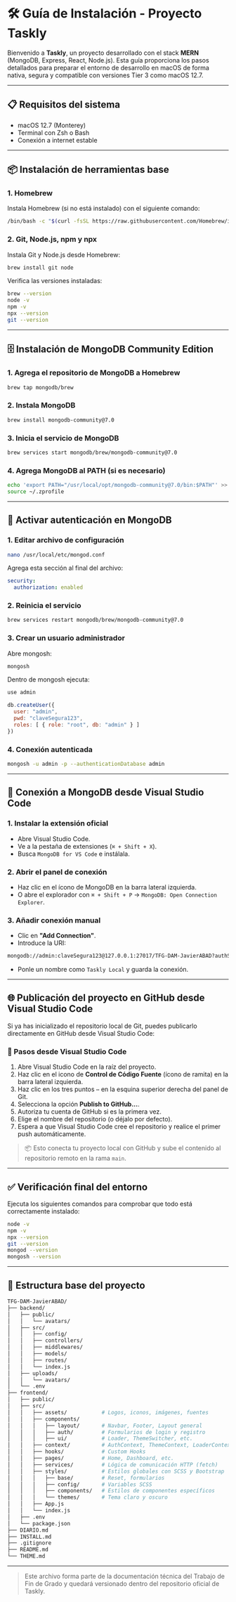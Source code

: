# 🛠️ Guía de Instalación - Proyecto Taskly

Bienvenido a **Taskly**, un proyecto desarrollado con el stack **MERN** (MongoDB, Express, React, Node.js). Esta guía proporciona los pasos detallados para preparar el entorno de desarrollo en macOS de forma nativa, segura y compatible con versiones Tier 3 como macOS 12.7.

---

## 📋 Requisitos del sistema

* macOS 12.7 (Monterey)
* Terminal con Zsh o Bash
* Conexión a internet estable

---

## 📦 Instalación de herramientas base

### 1. Homebrew

Instala Homebrew (si no está instalado) con el siguiente comando:

```bash
/bin/bash -c "$(curl -fsSL https://raw.githubusercontent.com/Homebrew/install/HEAD/install.sh)"
```

### 2. Git, Node.js, npm y npx

Instala Git y Node.js desde Homebrew:

```bash
brew install git node
```

Verifica las versiones instaladas:

```bash
brew --version
node -v
npm -v
npx --version
git --version
```

---

## 🗄️ Instalación de MongoDB Community Edition

### 1. Agrega el repositorio de MongoDB a Homebrew

```bash
brew tap mongodb/brew
```

### 2. Instala MongoDB

```bash
brew install mongodb-community@7.0
```

### 3. Inicia el servicio de MongoDB

```bash
brew services start mongodb/brew/mongodb-community@7.0
```

### 4. Agrega MongoDB al PATH (si es necesario)

```bash
echo 'export PATH="/usr/local/opt/mongodb-community@7.0/bin:$PATH"' >> ~/.zprofile
source ~/.zprofile
```

---

## 🔐 Activar autenticación en MongoDB

### 1. Editar archivo de configuración

```bash
nano /usr/local/etc/mongod.conf
```

Agrega esta sección al final del archivo:

```yaml
security:
  authorization: enabled
```

### 2. Reinicia el servicio

```bash
brew services restart mongodb/brew/mongodb-community@7.0
```

### 3. Crear un usuario administrador

Abre mongosh:

```bash
mongosh
```

Dentro de mongosh ejecuta:

```javascript
use admin

db.createUser({
  user: "admin",
  pwd: "claveSegura123",
  roles: [ { role: "root", db: "admin" } ]
})
```

### 4. Conexión autenticada

```bash
mongosh -u admin -p --authenticationDatabase admin
```

---

## 🔌 Conexión a MongoDB desde Visual Studio Code

### 1. Instalar la extensión oficial

* Abre Visual Studio Code.
* Ve a la pestaña de extensiones (`⌘ + Shift + X`).
* Busca `MongoDB for VS Code` e instálala.

### 2. Abrir el panel de conexión

* Haz clic en el ícono de MongoDB en la barra lateral izquierda.
* O abre el explorador con `⌘ + Shift + P` → `MongoDB: Open Connection Explorer`.

### 3. Añadir conexión manual

* Clic en **"Add Connection"**.
* Introduce la URI:

```bash
mongodb://admin:claveSegura123@127.0.0.1:27017/TFG-DAM-JavierABAD?authSource=admin
```

* Ponle un nombre como `Taskly Local` y guarda la conexión.

---

## 🌐 Publicación del proyecto en GitHub desde Visual Studio Code

Si ya has inicializado el repositorio local de Git, puedes publicarlo directamente en GitHub desde Visual Studio Code:

### 🧩 Pasos desde Visual Studio Code

1. Abre Visual Studio Code en la raíz del proyecto.
2. Haz clic en el icono de **Control de Código Fuente** (ícono de ramita) en la barra lateral izquierda.
3. Haz clic en los tres puntos `⋯` en la esquina superior derecha del panel de Git.
4. Selecciona la opción **Publish to GitHub...**.
5. Autoriza tu cuenta de GitHub si es la primera vez.
6. Elige el nombre del repositorio (o déjalo por defecto).
7. Espera a que Visual Studio Code cree el repositorio y realice el primer push automáticamente.

> 📦 Esto conecta tu proyecto local con GitHub y sube el contenido al repositorio remoto en la rama `main`.

---

## ✅ Verificación final del entorno

Ejecuta los siguientes comandos para comprobar que todo está correctamente instalado:

```bash
node -v
npm -v
npx --version
git --version
mongod --version
mongosh --version
```

---

## 📁 Estructura base del proyecto

```bash
TFG-DAM-JavierABAD/
├── backend/
│   ├── public/   
│   │   └── avatars/
│   ├── src/
│   │   ├── config/
│   │   ├── controllers/
│   │   ├── middlewares/
│   │   ├── models/
│   │   ├── routes/
│   │   └── index.js
│   ├── uploads/   
│   │   └── avatars/
│   └── .env
├── frontend/
│   ├── public/
│   ├── src/
│   │   ├── assets/           # Logos, iconos, imágenes, fuentes
│   │   ├── components/
│   │   │   ├── layout/       # Navbar, Footer, Layout general
│   │   │   ├── auth/         # Formularios de login y registro
│   │   │   ├── ui/           # Loader, ThemeSwitcher, etc.
│   │   ├── context/          # AuthContext, ThemeContext, LoaderContext
│   │   ├── hooks/            # Custom Hooks
│   │   ├── pages/            # Home, Dashboard, etc.
│   │   ├── services/         # Lógica de comunicación HTTP (fetch)
│   │   ├── styles/           # Estilos globales con SCSS y Bootstrap
│   │   │   ├── base/         # Reset, formularios
│   │   │   ├── config/       # Variables SCSS
│   │   │   ├── components/   # Estilos de componentes específicos
│   │   │   └── themes/       # Tema claro y oscuro
│   │   ├── App.js
│   │   └── index.js
│   ├── .env
│   └── package.json
├── DIARIO.md
├── INSTALL.md
├── .gitignore
├── README.md
└── THEME.md
```

---

> Este archivo forma parte de la documentación técnica del Trabajo de Fin de Grado y quedará versionado dentro del repositorio oficial de Taskly.
